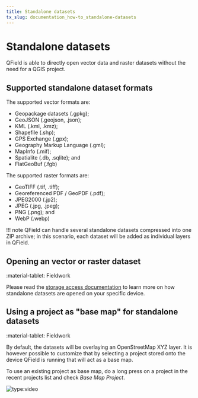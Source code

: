 ```yaml
---
title: Standalone datasets
tx_slug: documentation_how-to_standalone-datasets
---
```


# Standalone datasets

QField is able to directly open vector data and raster datasets without the need for a QGIS project.

## Supported standalone dataset formats

The supported vector formats are:

- Geopackage datasets (.gpkg);
- GeoJSON (.geojson, .json);
- KML (.kml, .kmz);
- Shapefile (.shp);
- GPS Exchange (.gpx);
- Geography Markup Language (.gml);
- MapInfo (.mif);
- Spatialite (.db, .sqlite); and
- FlatGeoBuf (.fgb)

The supported raster formats are:

- GeoTIFF (.tif, .tiff);
- Georeferenced PDF / GeoPDF (.pdf);
- JPEG2000 (.jp2);
- JPEG (.jpg, .jpeg);
- PNG (.png); and
- WebP (.webp)

!!! note
    QField can handle several standalone datasets compressed into one ZIP archive; in this scenario, each dataset will be added as individual layers in QField.

## Opening an vector or raster dataset

:material-tablet: Fieldwork

Please read the [storage access documentation](/get-started/storage.md) to learn more on how standalone datasets are opened on your specific device.

## Using a project as "base map" for standalone datasets

:material-tablet: Fieldwork

By default, the datasets will be overlaying an OpenStreetMap XYZ layer. It is however possible to customize that by selecting a project stored onto the device QField is running that will act as a base map.

To use an existing project as base map, do a long press on a project in the recent projects list and check *Base Map Project*.

![type:video](https://player.vimeo.com/video/604849182)
